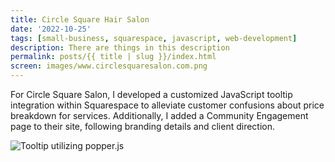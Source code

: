 ```yaml
---
title: Circle Square Hair Salon
date: '2022-10-25'
tags: [small-business, squarespace, javascript, web-development]
description: There are things in this description
permalink: posts/{{ title | slug }}/index.html
screen: images/www.circlesquaresalon.com.png
---
```

For Circle Square Salon, I developed a customized JavaScript tooltip integration within Squarespace to alleviate customer confusions about price breakdown for services. Additionally, I added a Community Engagement page to their site, following branding details and client direction. 

![Tooltip utilizing popper.js](../../images/circle-square-popover.gif)
